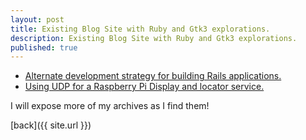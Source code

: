 ```yaml
---
layout: post
title: Existing Blog Site with Ruby and Gtk3 explorations.
description: Existing Blog Site with Ruby and Gtk3 explorations.
published: true
---
```


* [Alternate development strategy for building Rails applications.](https://skoona.blogspot.com/2016/08/sknservices-alternate-development_11.html)
* [Using UDP for a Raspberry Pi Display and locator service.](https://skoona.blogspot.com/2016/08/raspberry-pi-iot-udp-programming-with.html)

I will expose more of my archives as I find them!

[back]({{ site.url }})

